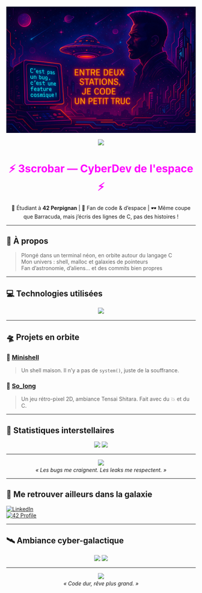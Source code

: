 <p align="center">
  <img src="https://raw.githubusercontent.com/3scrobar/3scrobar/main/assets/banner.png" alt="3SCROBAR Banner" />
</p>

<p align="center">
  <img src="https://readme-typing-svg.herokuapp.com/?lines=Bienvenue+sur+le+profil+de+3scrobar+!;Développeur+en+formation+chez+42+Perpignan;Fan+de+code,+de+l%E2%80%99espace+et+de+Soufrance&center=true&width=1000&height=50&color=FF00FF&vCenter=true&size=22">
</p>

<h1 align="center" style="color:#FF00FF;">⚡ 3scrobar — CyberDev de l'espace ⚡</h1>
<p align="center">
  🧠 Étudiant à <strong>42 Perpignan</strong> | 🚀 Fan de code & d’espace | 🕶️ Même coupe que Barracuda, mais j’écris des lignes de C, pas des histoires !
</p>

---

## 🌌 À propos

> Plongé dans un terminal néon, en orbite autour du langage C  
> Mon univers : shell, malloc et galaxies de pointeurs  
> Fan d’astronomie, d’aliens… et des commits bien propres

---

## 💻 Technologies utilisées

<p align="center">
  <img src="https://skillicons.dev/icons?i=c,bash,linux,git,vscode&perline=6" />
</p>

---

## 🛸 Projets en orbite

### 🧠 [Minishell](https://github.com/3scrobar/Minishell)
> Un shell maison. Il n’y a pas de `system()`, juste de la souffrance.

### 👾 [So_long](https://github.com/3scrobar/So_long)
> Un jeu rétro-pixel 2D, ambiance Tensai Shitara. Fait avec du 💥 et du C.

---

## 🔮 Statistiques interstellaires

<p align="center">
  <img src="https://github-readme-stats.vercel.app/api?username=3scrobar&show_icons=true&theme=tokyonight" />
  <img src="https://github-readme-stats.vercel.app/api/top-langs/?username=3scrobar&layout=compact&theme=tokyonight" />
</p>

---

<p align="center">
  <img src="https://media.giphy.com/media/v1.Y2lkPTc5MGI3NjExNTA4YTBiNmJpMGswM3BuNTVqM3JnYW1jazM3NDd1d3JvbjNta3hlZyZlcD12MV9naWZzX3NlYXJjaCZjdD1n/2IudUHdI075HL02Pkk/giphy.gif" width="240"/>
  <br>
  <em>« Les bugs me craignent. Les leaks me respectent. »</em>
</p>

---

## 🧭 Me retrouver ailleurs dans la galaxie

[![LinkedIn](https://img.shields.io/badge/LinkedIn-3scrobar-0A66C2?style=for-the-badge&logo=linkedin&logoColor=white)](https://www.linkedin.com/in/thomas-le-sauter-629152337)  
[![42 Profile](https://img.shields.io/badge/42_Profile-black?style=for-the-badge&logo=42&logoColor=white)](https://profile.intra.42.fr/users/3scrobar)

---

## 🛰️ Ambiance cyber-galactique

<p align="center">
  <img src="https://media.giphy.com/media/v1.Y2lkPTc5MGI3NjExNTA4YTBiNmJpMGswM3BuNTVqM3JnYW1jazM3NDd1d3JvbjNta3hlZyZlcD12MV9naWZzX3NlYXJjaCZjdD1n/3o6ZtfHI04l9bdLNmM/giphy.gif" width="300" />
  <img src="https://media.giphy.com/media/3ov9jNziFTMfzSumAw/giphy.gif" width="300" />
</p>

---

<p align="center">
  <img src="https://media.giphy.com/media/QGE6fQc8mrTASBVxhF/giphy.gif" width="300"/>
  <br><em>« Code dur, rêve plus grand. »</em>
</p>
